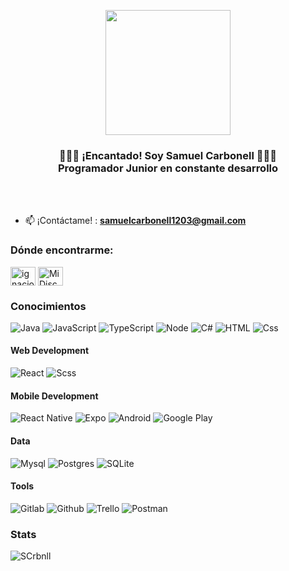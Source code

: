 <p align="center">
   <img align="center" width="200" src="https://media.discordapp.net/attachments/823243814479200266/1235344350771417190/20240501233608.png?ex=66340794&is=6632b614&hm=af381e5265db412ac65c3a51251ced696392163dc40afa0b0aaffa833e7bd635&=&format=webp&quality=lossless&width=701&height=701" />
   <h3 align="center">👨🏻‍💻 ¡Encantado! Soy Samuel Carbonell 👨🏻‍💻<br />Programador Junior en constante desarrollo</h3>
   <br />
   <br />
   <!-- - 👨‍💻 Mi portfolio ::: https://scrbnll.github.io/SCrbnllDev/ --!>

   - 📫 ¡Contáctame! : **samuelcarbonell1203@gmail.com**
</p>

<h3 align="left">Dónde encontrarme:</h3>
<p align="left">
<a href="https://linkedin.com/in/samuu-crbnll" target="blank"><img align="center" src="https://raw.githubusercontent.com/rahuldkjain/github-profile-readme-generator/master/src/images/icons/Social/linked-in-alt.svg" alt="ignacio-lacruz-ba018a22b" height="30" width="40" /></a>
<a href="https://discord.com/users/720332640498221106" target="blank"><img align="center" src="https://www.svgrepo.com/show/353655/discord-icon.svg" alt="Mi Discord" height="30" width="40" /></a>
</p>

<h3>Conocimientos</h3>
<p>
   <img alt="Java" src="https://img.shields.io/badge/Java-ED8B00?style=for-the-badge&logo=openjdk&logoColor=white&style=flat" />
   <img alt="JavaScript" src="https://img.shields.io/badge/JavaScript-F7DF1E?logo=javascript&logoColor=white&style=flat" />
   <img alt="TypeScript" src="https://img.shields.io/badge/TypeScript-3178C6?logo=typescript&logoColor=white&style=flat" />
   <img alt="Node" src="https://img.shields.io/badge/Node.js-43853D?style=for-the-badge&logo=node.js&logoColor=white&style=flat" />
   <img alt="C#" src="https://img.shields.io/badge/C Sharp-00599C?style=for-the-badge&logo=csharp&logoColor=white&style=flat" />
   <img alt="HTML" src="https://img.shields.io/badge/HTML-E34F26?logo=html5&logoColor=white&style=flat" />
   <img alt="Css" src="https://img.shields.io/badge/CSS-1572B6?logo=css3&logoColor=white&style=flat" />
</p>
<h4>Web Development</h4>
<p>
  <img alt="React" src="https://img.shields.io/badge/React-20232A?style=for-the-badge&logo=react&logoColor=61DAFB&style=flat" />
  <!-- <img alt="Astro" src="https://img.shields.io/badge/Astro-0C1222?style=for-the-badge&logo=astro&logoColor=FDFDFE&style=flat" /> --!>
  <img alt="Scss" src="https://img.shields.io/badge/Scss-CC6699?logo=sass&logoColor=white&style=flat" />
  <!-- <img alt="TailwindCSS" src="https://img.shields.io/badge/Tailwind CSS-38B2AC?&logo=tailwind+css&logoColor=white&style=flat"/> --!>
   
</p>
</p>
<h4>Mobile Development</h4>
<p>
  <img alt="React Native" src="https://img.shields.io/badge/React_Native-20232A?style=for-the-badge&logo=react&logoColor=61DAFB&style=flat" />
  <img alt="Expo" src="https://img.shields.io/badge/Expo-1B1F23?style=for-the-badge&logo=expo&logoColor=white&style=flat" />
  <img alt="Android" src="https://img.shields.io/badge/Android-3DDC84?style=for-the-badge&logo=android&logoColor=white&style=flat" />
  <img alt="Google Play" src="https://img.shields.io/badge/Google_Play-414141?style=for-the-badge&logo=google-play&logoColor=white&style=flat" />
</p>
   
<h4>Data</h4>
<p>
  <img alt="Mysql" src="https://img.shields.io/badge/MySQL-00000F?style=for-the-badge&logo=mysql&logoColor=white&style=flat" />  
  <img alt="Postgres" src="https://img.shields.io/badge/PostgreSQL-316192?style=for-the-badge&logo=postgresql&logoColor=white&style=flat" />
  <img alt="SQLite" src="https://img.shields.io/badge/SQLite-07405E?style=for-the-badge&logo=sqlite&logoColor=white&style=flat" />
</p>
  <h4>Tools</h4>
<p>  
  <img alt="Gitlab" src="https://img.shields.io/badge/GitLab-330F63?style=for-the-badge&logo=gitlab&logoColor=white&style=flat" />
  <img alt="Github" src="https://img.shields.io/badge/GitHub-100000?style=for-the-badge&logo=github&logoColor=white&style=flat" />
  <img alt="Trello" src="https://img.shields.io/badge/Trello-0052CC?style=for-the-badge&logo=trello&logoColor=white&style=flat" />
  <img alt="Postman" src="https://img.shields.io/badge/Postman-FF6C37?style=for-the-badge&logo=Postman&logoColor=white&style=flat" />
</p>


<h3>Stats</h3>
<p><img align="left" src="https://github-readme-stats.vercel.app/api/top-langs?username=SCrbnll&show_icons=true&theme=tokyonight&locale=es&layout=compact&bg_color=24273a&text_color=cad3f5&icon_color=c6a0f6&title_color=8bd5ca" alt="SCrbnll" /></p>
